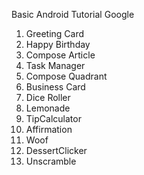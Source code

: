 Basic Android Tutorial Google

1. Greeting Card
2. Happy Birthday
3. Compose Article
4. Task Manager
5. Compose Quadrant
6. Business Card
7. Dice Roller
8. Lemonade
9. TipCalculator
10. Affirmation
11. Woof
12. DessertClicker
13. Unscramble
